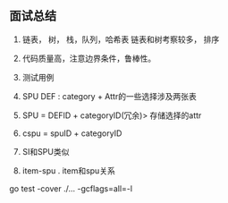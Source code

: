 
## 面试总结
1. 链表， 树， 栈，队列，哈希表
链表和树考察较多， 排序
2. 代码质量高，注意边界条件，鲁棒性。
3. 测试用例

1. SPU DEF : category + Attr的一些选择涉及两张表
2. SPU = DEFID + categoryID(冗余)> 存储选择的attr
3. cspu = spuID + categoryID
4. SI和SPU类似
5. item-spu . item和spu关系

go test -cover ./... -gcflags=all=-l